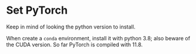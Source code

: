 # Set PyTorch
Keep in mind of looking the python version to install.

When create a `conda` environment, install it with python 3.8; also beware of the CUDA version. 
So far PyTorch is compiled with 11.8.
